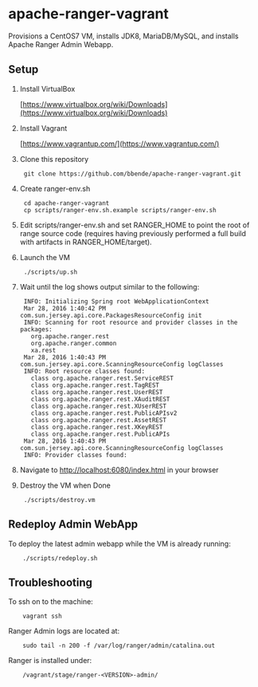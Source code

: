# apache-ranger-vagrant

Provisions a CentOS7 VM, installs JDK8, MariaDB/MySQL, and installs Apache Ranger Admin Webapp.

## Setup

1. Install VirtualBox

    [https://www.virtualbox.org/wiki/Downloads](https://www.virtualbox.org/wiki/Downloads)

2. Install Vagrant

    [https://www.vagrantup.com/](https://www.vagrantup.com/)

3. Clone this repository

        git clone https://github.com/bbende/apache-ranger-vagrant.git

4. Create ranger-env.sh

        cd apache-ranger-vagrant
        cp scripts/ranger-env.sh.example scripts/ranger-env.sh

5. Edit scripts/ranger-env.sh and set RANGER_HOME to point the root of range source code (requires having previously performed a full build with artifacts in RANGER_HOME/target).

6. Launch the VM

        ./scripts/up.sh

7. Wait until the log shows output similar to the following:

        INFO: Initializing Spring root WebApplicationContext
        Mar 28, 2016 1:40:42 PM com.sun.jersey.api.core.PackagesResourceConfig init
        INFO: Scanning for root resource and provider classes in the packages:
          org.apache.ranger.rest
          org.apache.ranger.common
          xa.rest
        Mar 28, 2016 1:40:43 PM com.sun.jersey.api.core.ScanningResourceConfig logClasses
        INFO: Root resource classes found:
          class org.apache.ranger.rest.ServiceREST
          class org.apache.ranger.rest.TagREST
          class org.apache.ranger.rest.UserREST
          class org.apache.ranger.rest.XAuditREST
          class org.apache.ranger.rest.XUserREST
          class org.apache.ranger.rest.PublicAPIsv2
          class org.apache.ranger.rest.AssetREST
          class org.apache.ranger.rest.XKeyREST
          class org.apache.ranger.rest.PublicAPIs
        Mar 28, 2016 1:40:43 PM com.sun.jersey.api.core.ScanningResourceConfig logClasses
        INFO: Provider classes found:

8. Navigate to [http://localhost:6080/index.html](http://localhost:6080/index.html) in your browser

9. Destroy the VM when Done

        ./scripts/destroy.vm

## Redeploy Admin WebApp

To deploy the latest admin webapp while the VM is already running:

        ./scripts/redeploy.sh

## Troubleshooting

To ssh on to the machine:

        vagrant ssh

Ranger Admin logs are located at:

        sudo tail -n 200 -f /var/log/ranger/admin/catalina.out

Ranger is installed under:

        /vagrant/stage/ranger-<VERSION>-admin/

